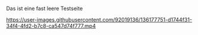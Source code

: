 Das ist eine fast leere Testseite


https://user-images.githubusercontent.com/92019136/136177751-d1744f31-34f4-4fd2-b7c8-ca547d74f777.mp4

